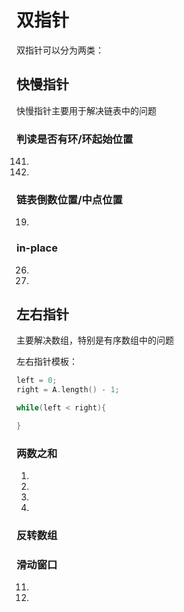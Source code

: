 # 双指针

双指针可以分为两类：

## 快慢指针

快慢指针主要用于解决链表中的问题

### 判读是否有环/环起始位置
141.
142.

### 链表倒数位置/中点位置

19.

### in-place

26.

27.


## 左右指针

主要解决数组，特别是有序数组中的问题

左右指针模板：

```cpp
left = 0;
right = A.length() - 1;

while(left < right){

}
```


### 两数之和

1.

15.

16.

18.

### 反转数组

### 滑动窗口

11.

167.


